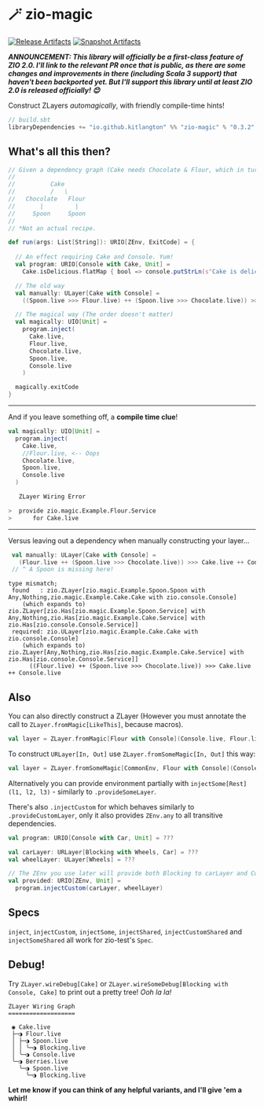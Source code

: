 # 🪄 zio-magic

[![Release Artifacts][Badge-SonatypeReleases]][Link-SonatypeReleases]
[![Snapshot Artifacts][Badge-SonatypeSnapshots]][Link-SonatypeSnapshots]

***ANNOUNCEMENT: This library will officially be a first-class feature of ZIO 2.0. I'll link to the relevant PR once that is public, as there are some changes and improvements in there (including Scala 3 support) that haven't been backported yet. But I'll support this library until at least ZIO 2.0 is released officially! 😊***

Construct ZLayers _automagically_, with friendly compile-time hints!

```sbt
// build.sbt
libraryDependencies += "io.github.kitlangton" %% "zio-magic" % "0.3.2"
```

## What's all this then?

```scala
// Given a dependency graph (Cake needs Chocolate & Flour, which in turn need Spoon)*
//
//          Cake
//          /   \
//   Chocolate   Flour
//       |         |
//     Spoon     Spoon
//
// *Not an actual recipe.

def run(args: List[String]): URIO[ZEnv, ExitCode] = {
  
  // An effect requiring Cake and Console. Yum!
  val program: URIO[Console with Cake, Unit] =
    Cake.isDelicious.flatMap { bool => console.putStrLn(s"Cake is delicious: $bool") }

  // The old way
  val manually: ULayer[Cake with Console] =
    ((Spoon.live >>> Flour.live) ++ (Spoon.live >>> Chocolate.live)) >>> Cake.live ++ Console.live

  // The magical way (The order doesn't matter)
  val magically: UIO[Unit] =
    program.inject(
      Cake.live,
      Flour.live,
      Chocolate.live,
      Spoon.live,
      Console.live
    )

  magically.exitCode
}
```

---- 

And if you leave something off, a **compile time clue**!

```scala
val magically: UIO[Unit] =
  program.inject(
    Cake.live,
    //Flour.live, <-- Oops
    Chocolate.live,
    Spoon.live,
    Console.live
  )
```

```sh
   ZLayer Wiring Error

>  provide zio.magic.Example.Flour.Service
>      for Cake.live
```

----
Versus leaving out a dependency when manually constructing your layer...

```scala
 val manually: ULayer[Cake with Console] =
   (Flour.live ++ (Spoon.live >>> Chocolate.live)) >>> Cake.live ++ Console.live
 // ^ A Spoon is missing here! 
```

```shell
type mismatch;
 found   : zio.ZLayer[zio.magic.Example.Spoon.Spoon with Any,Nothing,zio.magic.Example.Cake.Cake with zio.console.Console]
    (which expands to)  zio.ZLayer[zio.Has[zio.magic.Example.Spoon.Service] with Any,Nothing,zio.Has[zio.magic.Example.Cake.Service] with zio.Has[zio.console.Console.Service]]
 required: zio.ULayer[zio.magic.Example.Cake.Cake with zio.console.Console]
    (which expands to)  zio.ZLayer[Any,Nothing,zio.Has[zio.magic.Example.Cake.Service] with zio.Has[zio.console.Console.Service]]
      ((Flour.live) ++ (Spoon.live >>> Chocolate.live)) >>> Cake.live ++ Console.live
```

## Also

You can also directly construct a ZLayer (However you must annotate the call to `ZLayer.fromMagic[LikeThis]`, because macros).

```scala
val layer = ZLayer.fromMagic[Flour with Console](Console.live, Flour.live, Spoon.live)
```

To construct `URLayer[In, Out]` use `ZLayer.fromSomeMagic[In, Out]` this way:

```scala
val layer = ZLayer.fromSomeMagic[CommonEnv, Flour with Console](Console.live, Flour.live, Spoon.live)
```

Alternatively you can provide environment partially with `injectSome[Rest](l1, l2, l3)` - similarly to `.provideSomeLayer`.

There's also `.injectCustom` for which behaves similarly to `.provideCustomLayer`, only it also provides `ZEnv.any` to all transitive dependencies.

```scala
val program: URIO[Console with Car, Unit] = ???

val carLayer: URLayer[Blocking with Wheels, Car] = ???
val wheelLayer: ULayer[Wheels] = ???

// The ZEnv you use later will provide both Blocking to carLayer and Console to the program
val provided: URIO[ZEnv, Unit] = 
  program.injectCustom(carLayer, wheelLayer)
```

## Specs

`inject`, `injectCustom`, `injectSome`, `injectShared`, `injectCustomShared` and `injectSomeShared` all work for zio-test's `Spec`. 

## Debug!

Try `ZLayer.wireDebug[Cake]` or `ZLayer.wireSomeDebug[Blocking with Console, Cake]` to print out a pretty tree! _Ooh la la!_

```shell
ZLayer Wiring Graph
===================

 ◉ Cake.live
 ├─◑ Flour.live
 │ ├─◑ Spoon.live
 │ │ ╰─◑ Blocking.live
 │ ╰─◑ Console.live
 ╰─◑ Berries.live
   ╰─◑ Spoon.live
     ╰─◑ Blocking.live
```

**Let me know if you can think of any helpful variants, and I'll give 'em a whirl!**

[Badge-SonatypeReleases]: https://img.shields.io/nexus/r/https/oss.sonatype.org/io.github.kitlangton/zio-magic_2.13.svg "Sonatype Releases"
[Badge-SonatypeSnapshots]: https://img.shields.io/nexus/s/https/oss.sonatype.org/io.github.kitlangton/zio-magic_2.13.svg "Sonatype Snapshots"
[Link-SonatypeSnapshots]: https://oss.sonatype.org/content/repositories/snapshots/io/github/kitlangton/zio-magic_2.13/ "Sonatype Snapshots"
[Link-SonatypeReleases]: https://oss.sonatype.org/content/repositories/releases/io/github/kitlangton/zio-magic_2.13/ "Sonatype Releases"

